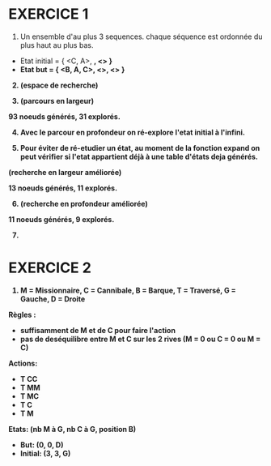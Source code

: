 # EXERCICE 1

1. Un ensemble d'au plus 3 sequences. 
chaque séquence est ordonnée du plus haut au plus bas.

- Etat initial 	= { <C, A>, <B>, <> }
- Etat but 		= { <B, A, C>, <>, <> }

2. (espace de recherche)

3. (parcours en largeur)

93 noeuds générés, 31 explorés.

4. Avec le parcour en profondeur on ré-explore l'etat initial à l'infini.

5. Pour éviter de ré-etudier un état, au moment de la fonction expand on peut vérifier si l'etat appartient déjà à une table d'états deja générés.

(recherche en largeur améliorée)

13 noeuds générés, 11 explorés.

6. (recherche en profondeur améliorée)

11 noeuds générés, 9 explorés.

7.



# EXERCICE 2

1. M = Missionnaire, C = Cannibale, B = Barque, T = Traversé, G = Gauche, D = Droite

Règles :
- suffisamment de M et de C pour faire l'action
- pas de deséquilibre entre M et C sur les 2 rives (M = 0 ou C = 0 ou M = C)

Actions:
- T CC
- T MM
- T MC
- T C
- T M

Etats: (nb M à G, nb C à G, position B)
- But: (0, 0, D)
- Initial: (3, 3, G)

